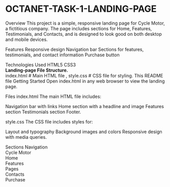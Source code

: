 # OCTANET-TASK-1-LANDING-PAGE

Overview This project is a simple, responsive landing page for Cycle Motor, a fictitious company. The page includes sections for Home, Features, Testimonials, and Contacts, and is designed to look good on both desktop and mobile devices.

Features Responsive design Navigation bar Sections for features, testimonials, and contact information Purchase button

Technologies Used HTML5 CSS3
<br>
<b>Landing-page File Structure.</b><br>
index.html # Main HTML file , style.css # CSS file for styling.
This README file Getting Started Open index.html in any web browser to view the landing page.

Files index.html The main HTML file includes:

Navigation bar with links Home section with a headline and image Features section Testimonials section Footer. 
<br>

style.css The CSS file includes styles for:

Layout and typography Background images and colors Responsive design with media queries.

Sections Navigation
<br>Cycle Motor
<br>Home
<br>Features
<br>Pages
<br>Contacts
<br>Purchase
